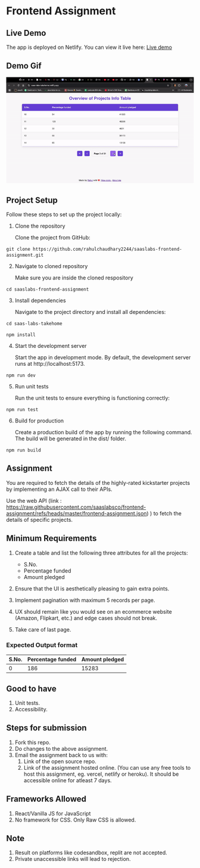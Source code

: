 # Frontend Assignment

## Live Demo

The app is deployed on Netlify. You can view it live here:
[Live demo](https://saas-labs-takehome.netlify.app/)

## Demo Gif
![Watch gif](https://github.com/rahulchaudhary2244/media-repository/blob/main/table-demo.gif)

## Project Setup

Follow these steps to set up the project locally:

1. Clone the repository

    Clone the project from GitHub:

```
git clone https://github.com/rahulchaudhary2244/saaslabs-frontend-assignment.git
```

2. Navigate to cloned repository

    Make sure you are inside the cloned respository

```
cd saaslabs-frontend-assignment
```

3. Install dependencies

    Navigate to the project directory and install all dependencies:

```
cd saas-labs-takehome
```

```
npm install
```

4. Start the development server

    Start the app in development mode. By default, the development server runs at http://localhost:5173.

```
npm run dev
```

5. Run unit tests

    Run the unit tests to ensure everything is functioning correctly:

```
npm run test
```

6. Build for production

    Create a production build of the app by running the following command. The build will be generated in the dist/ folder.

```
npm run build
```


## Assignment

You are required to fetch the details of the highly-rated kickstarter projects by implementing an AJAX call to their APIs.

Use the web API (link : https://raw.githubusercontent.com/saaslabsco/frontend-assignment/refs/heads/master/frontend-assignment.json) ) to fetch the details of specific projects.

## Minimum Requirements

1. Create a table and list the following three attributes for all the projects:
    * S.No.
    * Percentage funded
    * Amount pledged

1. Ensure that the UI is aesthetically pleasing to gain extra points.
1. Implement pagination with maximum 5 records per page.
1. UX should remain like you would see on an ecommerce website (Amazon, Flipkart, etc.) and edge cases should not break.
1. Take care of last page.

### Expected Output format

| **S.No.** | **Percentage funded** | **Amount pledged** |
|-----------|-----------------------|--------------------|
| 0         | 186                   | 15283              |


## Good to have

1. Unit tests.
1. Accessibility.


## Steps for submission

1. Fork this repo.
1. Do changes to the above assignment.
1. Email the assignment back to us with:
    1. Link of the open source repo.
    1. Link of the assignment hosted online. (You can use any free tools to host this assignment, eg. vercel, netlify or heroku). It should be accessible online for atleast 7 days.


## Frameworks Allowed
1. React/Vanilla JS for JavaScript
1. No framework for CSS. Only Raw CSS is allowed.

## Note

1. Result on platforms like codesandbox, replit are not accepted. 
1. Private unaccessible links will lead to rejection.